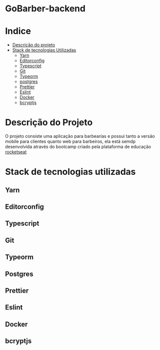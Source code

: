 # GoBarber-backend

Indice
=
  * [Descrição do projeto](#Descrição-do-projeto)
  * [Stack de tecnologias Utilizadas](#Stack-de-tecnologias-Utilizadas)
    * [Yarn](#yarn)
    * [Editorconfig](#editorconfig)
    * [Typescript](#typescript)
    * [Git](#git)
    * [Typeorm](#typeorm)
    * [postgres](#postgres)
    * [Prettier](#prettier)
    * [Eslint](#eslint)
    * [Docker](#docker)
    * [bcryptjs](#bcryptjs)

Descrição do Projeto
=
O projeto consiste uma aplicação para barbearías e possui tanto a versão mobile para clientes quanto web para barbeiros, ela está semdp desenvolvida através do bootcamp criado pela plataforma de educação [rocketseat](https://rocketseat.com.br)

Stack de tecnologias utilizadas
=
## Yarn
## Editorconfig
## Typescript
## Git
## Typeorm
## Postgres
## Prettier
## Eslint
## Docker
## bcryptjs
